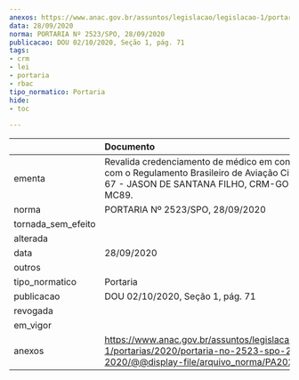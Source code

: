 ```yaml
---
anexos: https://www.anac.gov.br/assuntos/legislacao/legislacao-1/portarias/2020/portaria-no-2523-spo-28-09-2020/@@display-file/arquivo_norma/PA2020-2523.pdf
data: 28/09/2020
norma: PORTARIA Nº 2523/SPO, 28/09/2020
publicacao: DOU 02/10/2020, Seção 1, pág. 71
tags:
- crm
- lei
- portaria
- rbac
tipo_normatico: Portaria
hide: 
- toc 
 
---
```


|                    | Documento                                                                                                                                                  |
|:-------------------|:-----------------------------------------------------------------------------------------------------------------------------------------------------------|
| ementa             | Revalida credenciamento de médico em conformidade com o Regulamento Brasileiro de Aviação Civil - RBAC nº 67 - JASON DE SANTANA FILHO, CRM-GO 14765, MC89. |
| norma              | PORTARIA Nº 2523/SPO, 28/09/2020                                                                                                                           |
| tornada_sem_efeito |                                                                                                                                                            |
| alterada           |                                                                                                                                                            |
| data               | 28/09/2020                                                                                                                                                 |
| outros             |                                                                                                                                                            |
| tipo_normatico     | Portaria                                                                                                                                                   |
| publicacao         | DOU 02/10/2020, Seção 1, pág. 71                                                                                                                           |
| revogada           |                                                                                                                                                            |
| em_vigor           |                                                                                                                                                            |
| anexos             | https://www.anac.gov.br/assuntos/legislacao/legislacao-1/portarias/2020/portaria-no-2523-spo-28-09-2020/@@display-file/arquivo_norma/PA2020-2523.pdf       |